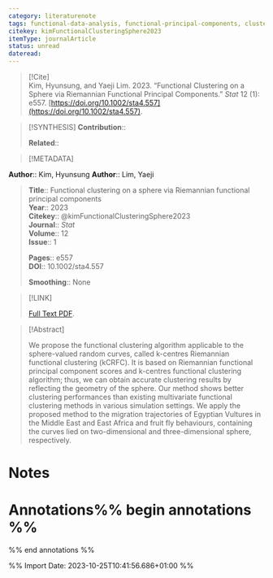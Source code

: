 ```yaml
---
category: literaturenote
tags: functional-data-analysis, functional-principal-components, clustering, sphere-valued-functional-data
citekey: kimFunctionalClusteringSphere2023
itemType: journalArticle
status: unread  
dateread:  
---
```


> [!Cite]  
> Kim, Hyunsung, and Yaeji Lim. 2023. “Functional Clustering on a Sphere via Riemannian Functional Principal Components.” _Stat_ 12 (1): e557. [https://doi.org/10.1002/sta4.557](https://doi.org/10.1002/sta4.557).

> [!SYNTHESIS] 
>**Contribution**::
>
>**Related**:: 
>

> [!METADATA]  
>
**Author**:: Kim, Hyunsung
**Author**:: Lim, Yaeji<br>
> **Title**:: Functional clustering on a sphere via Riemannian functional principal components    
> **Year**:: 2023     
> **Citekey**:: @kimFunctionalClusteringSphere2023    
>**Journal**:: *Stat*    
>**Volume**:: 12    
>**Issue**:: 1     
>    
>    
>     
> **Pages**:: e557    
>**DOI**:: 10.1002/sta4.557    
>
>**Smoothing**:: None

> [!LINK] 
>
> [Full Text PDF](file:///Users/steven/Zotero/storage/T38R85WA/Kim%20and%20Lim%20-%202023%20-%20Functional%20clustering%20on%20a%20sphere%20via%20Riemannian%20f.pdf).

>[!Abstract]
>
>We propose the functional clustering algorithm applicable to the sphere-valued random curves, called k-centres Riemannian functional clustering (kCRFC). It is based on Riemannian functional principal component scores and k-centres functional clustering algorithm; thus, we can obtain accurate clustering results by reflecting the geometry of the sphere. Our method shows better clustering performances than existing multivariate functional clustering methods in various simulation settings. We apply the proposed method to the migration trajectories of Egyptian Vultures in the Middle East and East Africa and fruit fly behaviours, containing the curves lied on two-dimensional and three-dimensional sphere, respectively.
>>


# Notes<br>
# Annotations%% begin annotations %%  
 
  
%% end annotations %%

%% Import Date: 2023-10-25T10:41:56.686+01:00 %%
